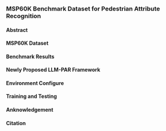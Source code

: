 ### MSP60K Benchmark Dataset for Pedestrian Attribute Recognition 

#### Abstract 


#### MSP60K Dataset 

#### Benchmark Results 

#### Newly Proposed LLM-PAR Framework 

#### Environment Configure 

#### Training and Testing 

#### Anknowledgement 

#### Citation 

